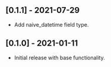 ## [0.1.1] - 2021-07-29

- Add naive_datetime field type.
## [0.1.0] - 2021-01-11

- Initial release with base functionality.